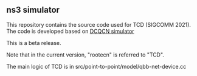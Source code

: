 ## ns3 simulator 

This repository contains the source code used for TCD (SIGCOMM 2021). The code is developed based on [DCQCN simulator](https://github.com/bobzhuyb/ns3-rdma)

This is a beta release.

Note that in the current version, "rootecn" is referred to "TCD".

The main logic of TCD is in src/point-to-point/model/qbb-net-device.cc 
